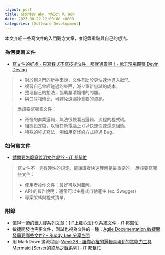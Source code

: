 ```yaml
---
layout: post
title: 寫文件的 Why, Which 和 How
date: 2023-08-22 12:00:00 +0800
categories: [Software Development]
---
```


本文介紹一些寫文件的入門觀念文章，並記錄重點與自己的想法。

### 為何要寫文件

- [寫文件的好處 - 只寫程式不寫技術文件，那就通靈吧！- 軟工現場觀察 Devin Deving](https://devindeving.blogspot.com/2020/07/why-we-need-documents.html)

> - 對於剛入門的新手來說，文件有助於更快速地進入狀況。
> - 複習自己曾經碰過的東西，減少重新嘗試的成本。
> - 整理自己的想法，協助釐清複雜的問題。
> - 與口耳相傳比，可避免遺漏掉重要的資訊。

> 應該要寫哪些文件：
> - 奇怪的商業邏輯，無法很快看出邏輯、流程的程式碼。
> - 組態設定檔，以後在新電腦上可以快速快速還原組態。
> - 特殊的程式寫法，例如用奇怪的方式繞過 Bug。

### 如何寫文件

- [請問要怎麼寫說明文件呢?? - iT 邦幫忙](https://ithelp.ithome.com.tw/questions/10185680)

> 寫文件不一定有硬性的規定，能讓讀者快速理解是最重要的。
> 應該要寫哪些文件：
> - 使用者操作文件：最好可以附圖解。
> - API 的操作說明：通常可以由程式自動產生 (ex. Swagger)
> - 專案架構與程式清單。

### 附錄

- 值得一讀的鐵人賽系列文章：[[IT上櫃心法]-9.系統文件 - iT 邦幫忙](https://ithelp.ithome.com.tw/articles/10053121)
- 敏捷開發也需要文件，測試也視為文件的一種：[Agile Documentation 敏捷開發需要哪些文件? – Ruddy Lee 分享空間](https://ruddyblog.wordpress.com/2015/01/16/agile-documentation-敏捷開發需要哪些文件/)
- 用 MarkDown 畫流程圖: [Week28 - 讓你心裡的邏輯具現化的念能力工具 Mermaid [Server的終局之戰系列] - iT 邦幫忙](https://ithelp.ithome.com.tw/articles/10234553)
